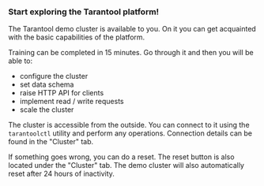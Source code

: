 ### Start exploring the Tarantool platform!

The Tarantool demo cluster is available to you. On it you can get acquainted with the basic capabilities of the platform.

Training can be completed in 15 minutes. Go through it and then you will be able to:

* configure the cluster
* set data schema
* raise HTTP API for clients
* implement read / write requests
* scale the cluster

The cluster is accessible from the outside. You can connect to it using the `tarantoolctl` utility and perform any operations.
Connection details can be found in the "Cluster" tab.

If something goes wrong, you can do a reset. The reset button is also located under the "Cluster" tab. The demo cluster will also automatically reset after 24 hours of inactivity.